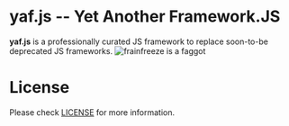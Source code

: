 yaf.js -- Yet Another Framework.JS
===

**yaf.js** is a professionally curated JS framework to replace soon-to-be deprecated JS frameworks.
![frainfreeze is a faggot](https://i.imgur.com/92XRHer.jpg "if you can read this you're a faggot")

License
===

Please check [LICENSE](https://github.com/s0r00t/yaf.js/blob/master/LICENSE) for more information.
